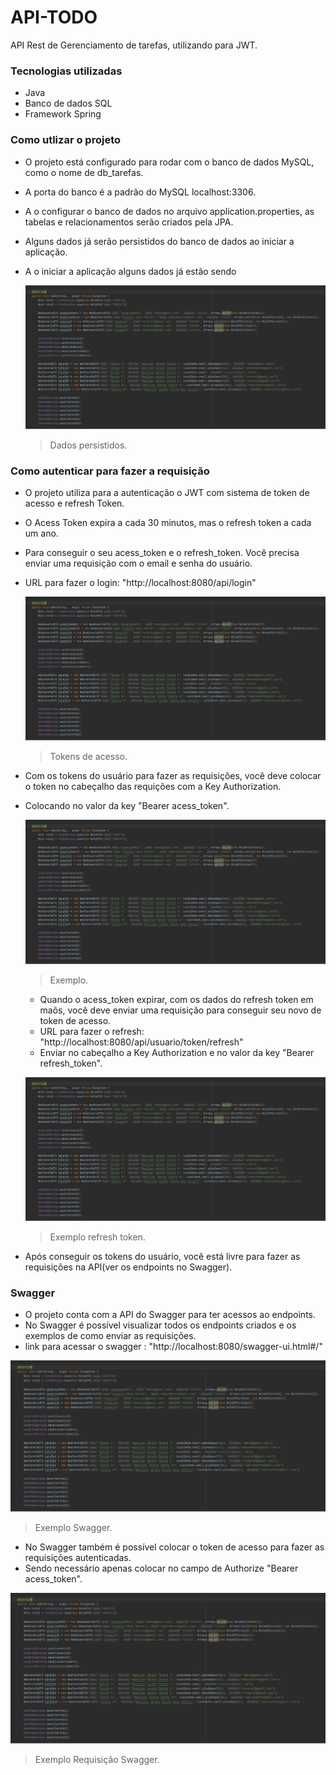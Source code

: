 # API-TODO
API Rest de Gerenciamento de tarefas, utilizando para JWT.

### Tecnologias utilizadas
- Java
- Banco de dados SQL
- Framework Spring

### Como utlizar o projeto
- O projeto está configurado para rodar com o banco de dados MySQL, como o nome de db_tarefas.
- A porta do banco é a padrão do MySQL localhost:3306.
- A o configurar o banco de dados no arquivo application.properties, as tabelas e relacionamentos serão criados pela JPA.
- Alguns dados já serão persistidos do banco de dados ao iniciar a aplicação.
- A o iniciar a aplicação alguns dados já estão sendo

  ![](https://github.com/welsonjnr/API-TODO/blob/main/img/Sem%20título.png)
  > Dados persistidos.

### Como autenticar para fazer a requisição
- O projeto utiliza para a autenticação o JWT com sistema de token de acesso e refresh Token.
- O Acess Token expira a cada 30 minutos, mas o refresh token a cada um ano.
- Para conseguir o seu acess_token e o refresh_token. Você precisa enviar uma requisição com o email e senha do usuário.
- URL para fazer o login: "http://localhost:8080/api/login"
  
  ![](https://github.com/welsonjnr/API-TODO/blob/main/img/Sem%20título.png)
  > Tokens de acesso.

- Com os tokens do usuário para fazer as requisições, você deve colocar o token no cabeçalho das requições com a Key Authorization.
- Colocando no valor da key "Bearer acess_token".
  
  ![](https://github.com/welsonjnr/API-TODO/blob/main/img/Sem%20título.png)
  > Exemplo.

  - Quando o acess_token expirar, com os dados do refresh token em maõs, você deve enviar uma requisição para conseguir seu novo de token de acesso.
  - URL para fazer o refresh: "http://localhost:8080/api/usuario/token/refresh"
  - Enviar no cabeçalho a Key Authorization e no valor da key "Bearer refresh_token".

  ![](https://github.com/welsonjnr/API-TODO/blob/main/img/Sem%20título.png)
  > Exemplo refresh token.

- Após conseguir os tokens do usuário, você está livre para fazer as requisições na API(ver os endpoints no Swagger).

### Swagger
- O projeto conta com a API do Swagger para ter acessos ao endpoints.
- No Swagger é possível visualizar todos os endpoints criados e os exemplos de como enviar as requisições.
- link para acessar o swagger : "http://localhost:8080/swagger-ui.html#/"

![](https://github.com/welsonjnr/API-TODO/blob/main/img/Sem%20título.png)
> Exemplo Swagger.

- No Swagger também é possível colocar o token de acesso para fazer as requisições autenticadas.
- Sendo necessário apenas colocar no campo de Authorize "Bearer acess_token".

![](https://github.com/welsonjnr/API-TODO/blob/main/img/Sem%20título.png)
> Exemplo Requisição Swagger.



